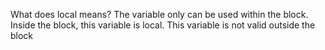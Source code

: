 What does local means?
The variable only can be used within the block.  Inside the block, this variable is local. This variable is not valid outside the block
